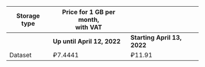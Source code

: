 | Storage type| Price for 1 GB per month, </br>with VAT | | 
| ----- | ----- | --- |
| | **Up until April 12, 2022** | **Starting  April 13, 2022** |
| Dataset | ₽7.4441 | ₽11.91 |